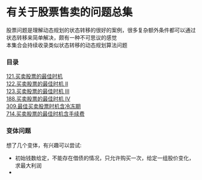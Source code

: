# 有关于股票售卖的问题总集
股票问题是理解动态规划的状态转移的很好的案例，很多复杂额外条件都可以通过状态转移来简单解决，颇有一种不可思议的感觉<br r>
本集合会持续收录类似状态转移的动态规划算法问题
### 目录
[121.买卖股票的最佳时机](https://leetcode-cn.com/problems/best-time-to-buy-and-sell-stock/)  
[122.买卖股票的最佳时机 II](https://leetcode-cn.com/problems/best-time-to-buy-and-sell-stock-ii)  
[123.买卖股票的最佳时机 III](https://leetcode-cn.com/problems/best-time-to-buy-and-sell-stock-iii)  
[188.买卖股票的最佳时机 IV](https://leetcode-cn.com/problems/best-time-to-buy-and-sell-stock-iv)  
[309.最佳买卖股票时机含冷冻期](https://leetcode-cn.com/problems/best-time-to-buy-and-sell-stock-with-cooldown)  
[714.买卖股票的最佳时机含手续费](https://leetcode-cn.com/problems/best-time-to-buy-and-sell-stock-with-transaction-fee)  
### 变体问题
想了几个变体，有兴趣可以尝试:  
* 初始钱数给定，不能存在借债的情况，只允许购买一次，给定一组股价变化，求最大利润
*
